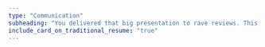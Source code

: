 ```yaml
---
type: "Communication"
subheading: "You delivered that big presentation to rave reviews. This is the place to showcase your skills"
include_card_on_traditional_resume: "true"
---
```

